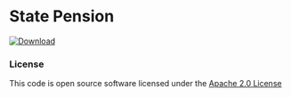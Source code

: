 # State Pension

[ ![Download](https://api.bintray.com/packages/hmrc/releases/state-pension/images/download.svg) ](https://bintray.com/hmrc/releases/state-pension/_latestVersion)

### License
This code is open source software licensed under the [Apache 2.0 License]("http://www.apache.org/licenses/LICENSE-2.0.html")
